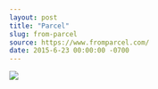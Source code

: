```yaml
---
layout: post
title: "Parcel"
slug: from-parcel
source: https://www.fromparcel.com/
date: 2015-6-23 00:00:00 -0700
---
```


<img src="/assets/img/screenshots/from-parcel.jpg">
